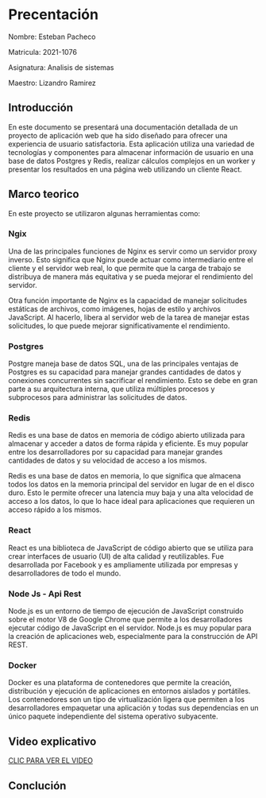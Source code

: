 # Precentación

Nombre: Esteban Pacheco

Matricula: 2021-1076

Asignatura: Analisis de sistemas

Maestro: Lizandro Ramirez


## Introducción

En este documento se presentará una documentación detallada de un proyecto de aplicación web que ha sido diseñado para ofrecer una experiencia de usuario satisfactoria. Esta aplicación utiliza una variedad de tecnologías y componentes para almacenar información de usuario en una base de datos Postgres y Redis, realizar cálculos complejos en un worker y presentar los resultados en una página web utilizando un cliente React.

## Marco teorico

En este proyecto se utilizaron algunas herramientas como:

### Ngix

Una de las principales funciones de Nginx es servir como un servidor proxy inverso. Esto significa que Nginx puede actuar como intermediario entre el cliente y el servidor web real, lo que permite que la carga de trabajo se distribuya de manera más equitativa y se pueda mejorar el rendimiento del servidor.

Otra función importante de Nginx es la capacidad de manejar solicitudes estáticas de archivos, como imágenes, hojas de estilo y archivos JavaScript. Al hacerlo, libera al servidor web de la tarea de manejar estas solicitudes, lo que puede mejorar significativamente el rendimiento.

### Postgres

Postgre maneja base de datos SQL, una de las principales ventajas de Postgres es su capacidad para manejar grandes cantidades de datos y conexiones concurrentes sin sacrificar el rendimiento. Esto se debe en gran parte a su arquitectura interna, que utiliza múltiples procesos y subprocesos para administrar las solicitudes de datos.

### Redis

Redis es una base de datos en memoria de código abierto utilizada para almacenar y acceder a datos de forma rápida y eficiente. Es muy popular entre los desarrolladores por su capacidad para manejar grandes cantidades de datos y su velocidad de acceso a los mismos.

Redis es una base de datos en memoria, lo que significa que almacena todos los datos en la memoria principal del servidor en lugar de en el disco duro. Esto le permite ofrecer una latencia muy baja y una alta velocidad de acceso a los datos, lo que lo hace ideal para aplicaciones que requieren un acceso rápido a los mismos.

### React

React es una biblioteca de JavaScript de código abierto que se utiliza para crear interfaces de usuario (UI) de alta calidad y reutilizables. Fue desarrollada por Facebook y es ampliamente utilizada por empresas y desarrolladores de todo el mundo.

### Node Js - Api Rest

Node.js es un entorno de tiempo de ejecución de JavaScript construido sobre el motor V8 de Google Chrome que permite a los desarrolladores ejecutar código de JavaScript en el servidor. Node.js es muy popular para la creación de aplicaciones web, especialmente para la construcción de API REST.

### Docker
Docker es una plataforma de contenedores que permite la creación, distribución y ejecución de aplicaciones en entornos aislados y portátiles. Los contenedores son un tipo de virtualización ligera que permiten a los desarrolladores empaquetar una aplicación y todas sus dependencias en un único paquete independiente del sistema operativo subyacente.



## Video explicativo
[CLIC PARA VER EL VIDEO](https://drive.google.com/file/d/1onXzkCFICTzSM5W6Pz71HtJrC_1ejaTK/view?usp=share_link)

## Conclución


